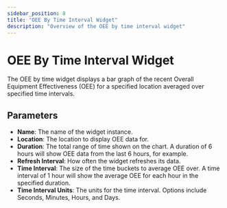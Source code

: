 ```yaml
---
sidebar_position: 8
title: "OEE By Time Interval Widget"
description: "Overview of the OEE by time interval widget"
---
```


# OEE By Time Interval Widget

The OEE by time widget displays a bar graph of the recent Overall Equipment Effectiveness (OEE) for a specified location
averaged over specified time intervals.

<!-- TODO picture of the OEE by time widget -->

## Parameters
- **Name**: The name of the widget instance.
- **Location**: The location to display OEE data for.
- **Duration**: The total range of time shown on the chart. A duration of 6 hours will show OEE data from the last 6 
hours, for example.
- **Refresh Interval**: How often the widget refreshes its data.
- **Time Interval**: The size of the time buckets to average OEE over. A time interval of 1 hour will show the average OEE
for each hour in the specified duration.
- **Time Interval Units**: The units for the time interval. Options include Seconds, Minutes, Hours, and Days.
